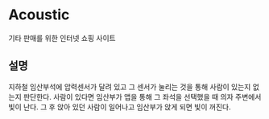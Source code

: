 # Acoustic
기타 판매를 위한 인터넷 쇼핑 사이트  

## 설명  
지하철 임산부석에 압력센서가 달려 있고 그 센서가 눌리는 것을 통해 사람이 있는지 없는지 판단한다. 
사람이 있다면 임산부가 앱을 통해 그 좌석을 선택했을 때 의자 주변에서 빛이 난다. 
그 후 앉아 있던 사람이 일어나고 임산부가 앉게 되면 빛이 꺼진다.
